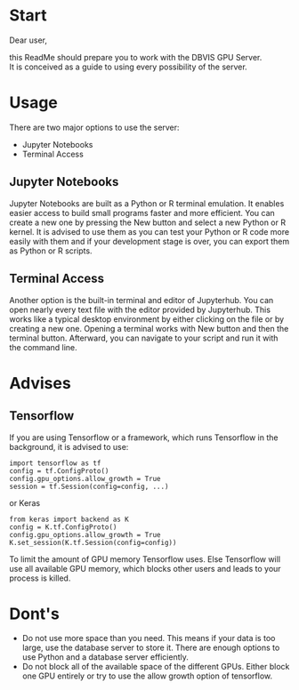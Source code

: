 # Start

Dear user,

this ReadMe should prepare you to work with the DBVIS GPU Server.  
It is conceived as a guide to using every possibility of the server.

# Usage

There are two major options to use the server:
 - Jupyter Notebooks
 - Terminal Access

## Jupyter Notebooks

Jupyter Notebooks are built as a Python or R terminal emulation.
It enables easier access to build small programs faster and more efficient.
You can create a new one by pressing the New button and select a new Python or R kernel.
It is advised to use them as you can test your Python or R code more easily with them and if your development stage is over, you can export them as Python or R scripts.

## Terminal Access

Another option is the built-in terminal and editor of Jupyterhub.
You can open nearly every text file with the editor provided by Jupyterhub. This works like a typical desktop environment by either clicking on the file or by creating a new one.
Opening a terminal works with New button and then the terminal button.
Afterward, you can navigate to your script and run it with the command line.

# Advises

## Tensorflow

If you are using Tensorflow or a framework, which runs Tensorflow in the background, it is advised to use:
```
import tensorflow as tf
config = tf.ConfigProto()
config.gpu_options.allow_growth = True
session = tf.Session(config=config, ...)
```
or Keras
```
from keras import backend as K
config = K.tf.ConfigProto()
config.gpu_options.allow_growth = True
K.set_session(K.tf.Session(config=config))
```
To limit the amount of GPU memory Tensorflow uses.
Else Tensorflow will use all available GPU memory, which blocks other users and leads to your process is killed.


# Dont's

- Do not use more space than you need. This means if your data is too large, use the database server to store it. There are enough options to use Python and a database server efficiently.
- Do not block all of the available space of the different GPUs. Either block one GPU entirely or try to use the allow growth option of tensorflow.
